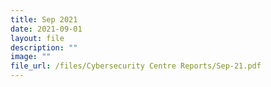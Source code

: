 ```yaml
---
title: Sep 2021
date: 2021-09-01
layout: file
description: ""
image: ""
file_url: /files/Cybersecurity Centre Reports/Sep-21.pdf
---
```

